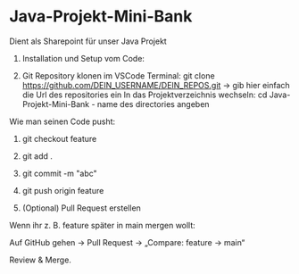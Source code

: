 # Java-Projekt-Mini-Bank
Dient als Sharepoint für unser Java Projekt 

1. Installation und Setup vom Code:


1. Git Repository klonen im VSCode Terminal:
git clone https://github.com/DEIN_USERNAME/DEIN_REPOS.git -> gib hier einfach die Url des repositories ein
In das Projektverzeichnis wechseln:
cd Java-Projekt-Mini-Bank - name des directories angeben


Wie man seinen Code pusht:

1. git checkout feature

2. git add .

3. git commit -m "abc"

4. git push origin feature


6. (Optional) Pull Request erstellen

Wenn ihr z. B. feature später in main mergen wollt:

Auf GitHub gehen → Pull Request →
„Compare: feature → main“

Review & Merge.